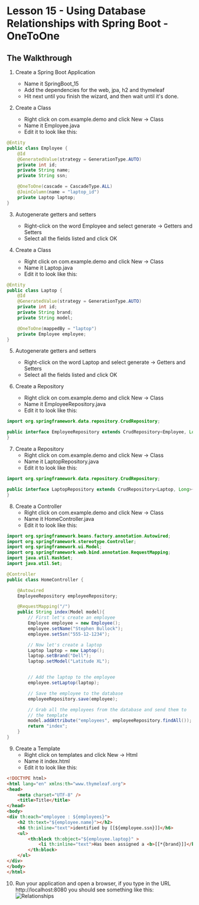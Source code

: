 # Lesson 15 - Using Database Relationships with Spring Boot - OneToOne 
## The Walkthrough 

1. Create a Spring Boot Application 
	* Name it SpringBoot_15 
	* Add the dependencies for the web, jpa, h2 and thymeleaf 
	* Hit next until you finish the wizard, and then wait until it's done.    

2. Create a Class
	* Right click on com.example.demo and click New -> Class
	* Name it Employee.java
	* Edit it to look like this:
```java
@Entity
public class Employee {
    @Id
    @GeneratedValue(strategy = GenerationType.AUTO)
    private int id;
    private String name;
    private String ssn;

    @OneToOne(cascade = CascadeType.ALL)
    @JoinColumn(name = "laptop_id")
    private Laptop laptop;
}
```

3. Autogenerate getters and setters
	* Right-click on the word Employee and select generate -> Getters and Setters
	* Select all the fields listed and click OK

4. Create a Class
	* Right click on com.example.demo and click New -> Class
	* Name it Laptop.java
	* Edit it to look like this:
```java
@Entity
public class Laptop {
    @Id
    @GeneratedValue(strategy = GenerationType.AUTO)
    private int id;
    private String brand;
    private String model;

    @OneToOne(mappedBy = "laptop")
    private Employee employee;
}
```

5. Autogenerate getters and setters
	* Right-click on the word Laptop and select generate -> Getters and Setters
	* Select all the fields listed and click OK

6. Create a Repository
	* Right click on com.example.demo and click New -> Class
	* Name it EmployeeRepository.java
	* Edit it to look like this:
```java
import org.springframework.data.repository.CrudRepository;

public interface EmployeeRepository extends CrudRepository<Employee, Long>{
}
```

7. Create a Repository
	* Right click on com.example.demo and click New -> Class
	* Name it LaptopRepository.java
	* Edit it to look like this:
```java
import org.springframework.data.repository.CrudRepository;

public interface LaptopRepository extends CrudRepository<Laptop, Long>{
}
```

8. Create a Controller 
	* Right click on com.example.demo and click New -> Class 
	* Name it HomeController.java 
	* Edit it to look like this: 
``` java
import org.springframework.beans.factory.annotation.Autowired;
import org.springframework.stereotype.Controller;
import org.springframework.ui.Model;
import org.springframework.web.bind.annotation.RequestMapping;
import java.util.HashSet;
import java.util.Set;

@Controller
public class HomeController {

    @Autowired
    EmployeeRepository employeeRepository;

    @RequestMapping("/")
    public String index(Model model){
        // First let's create an employee
        Employee employee = new Employee();
        employee.setName("Stephen Bullock");
        employee.setSsn("555-12-1234");

        // Now let's create a laptop
        Laptop laptop = new Laptop();
        laptop.setBrand("Dell");
        laptop.setModel("Latitude XL");


        // Add the laptop to the employee
        employee.setLaptop(laptop);

        // Save the employee to the database
        employeeRepository.save(employee);

        // Grab all the employees from the database and send them to
        // the template
        model.addAttribute("employees", employeeRepository.findAll());
        return "index";
    }
}
```

9. Create a Template 
  	* Right click on templates and click New -> Html 
	* Name it index.html 
	* Edit it to look like this: 
```html
<!DOCTYPE html>
<html lang="en" xmlns:th="www.thymeleaf.org">
<head>
    <meta charset="UTF-8" />
    <title>Title</title>
</head>
<body>
<div th:each="employee : ${employees}">
    <h2 th:text="${employee.name}"></h2>
    <h6 th:inline="text">identified by [[${employee.ssn}]]</h6>
    <ul>
        <th:block th:object="${employee.laptop}" >
            <li th:inline="text">Has been assigned a <b>[[*{brand}]]</b> [[*{model}]].</li>
        </th:block>
    </ul>
</div>
</body>
</html>
```

10. Run your application and open a browser, if you type in the URL http://localhost:8080 you should see something like this: 
![Relationships](https://github.com/ajhenley/unofficialguides/blob/master/IntroToSpringBoot/img/Lesson15.png)

